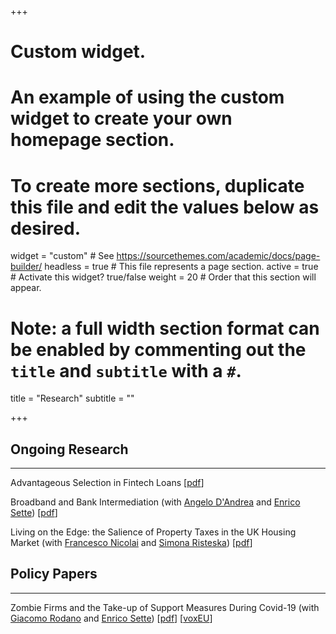 +++
# Custom widget.
# An example of using the custom widget to create your own homepage section.
# To create more sections, duplicate this file and edit the values below as desired.

widget = "custom"  # See https://sourcethemes.com/academic/docs/page-builder/
headless = true  # This file represents a page section.
active = true  # Activate this widget? true/false
weight = 20  # Order that this section will appear.


# Note: a full width section format can be enabled by commenting out the `title` and `subtitle` with a `#`.
title = "Research"
subtitle = ""

+++

## Ongoing Research

-----------------------

Advantageous Selection in Fintech Loans [[pdf](files/Advantageous_Selection_in_Fintech_Loans.pdf)] 

Broadband and Bank Intermediation (with [Angelo D'Andrea](https://sites.google.com/view/angelodandrea/) and [Enrico Sette](https://sites.google.com/site/settenrico/)) [[pdf](files/Broadband_Bank_Intermediation.pdf)]

Living on the Edge: the Salience of Property Taxes in the UK Housing Market (with [Francesco Nicolai](https://francesconicolai.github.io/) and [Simona Risteska](https://risteskasimona.github.io/)) [[pdf](https://papers.ssrn.com/sol3/papers.cfm?abstract_id=3381519)]

## Policy Papers

-----------------------

Zombie Firms and the Take-up of Support Measures During Covid-19 (with [Giacomo Rodano](https://sites.google.com/view/giacomorodano) and [Enrico Sette](https://sites.google.com/site/settenrico/)) [[pdf](files/PRS_zombieQEF.pdf)] [[voxEU](https://voxeu.org/article/zombie-firms-and-take-support-measures-during-covid-19)]
